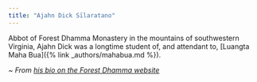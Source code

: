 ```yaml
---
title: "Ajahn Dick Sīlaratano"
---
```


Abbot of Forest Dhamma Monastery in the mountains of southwestern Virginia, Ajahn Dick was a longtime student of, and attendant to, [Luangta Maha Bua]({% link _authors/mahabua.md %}).

_~ From [his bio on the Forest Dhamma website](https://forestdhamma.org/about/ajaan-dick-silaratano/)_

